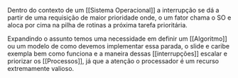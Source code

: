 Dentro do contexto de um [[Sistema Operacional]] a interrupção se dá a partir de uma requisição de maior prioridade onde, o um fator chama o SO e aloca por cima na pilha de rotinas a próxima tarefa prioritária.

Expandindo o assunto temos uma necessidade em definir um [[Algoritmo]] ou um modelo de como devemos implementar essa parada, o slide e caribe exempla bem  como funciona e a maneira dessas [[interrupções]] escalar e priorizar os [[Processos]], já que  a atenção o processador é um recurso extremamente valioso.